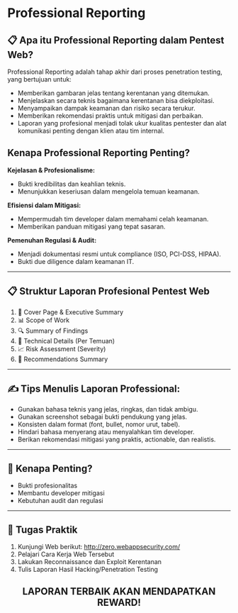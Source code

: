 # Professional Reporting

## 📋 Apa itu Professional Reporting dalam Pentest Web?

Professional Reporting adalah tahap akhir dari proses penetration testing, yang bertujuan untuk:

*  Memberikan gambaran jelas tentang kerentanan yang ditemukan.
* Menjelaskan secara teknis bagaimana kerentanan bisa diekploitasi.
* Menyampaikan dampak keamanan dan risiko secara terukur.
* Memberikan rekomendasi praktis untuk mitigasi dan perbaikan.
* Laporan yang profesional menjadi tolak ukur kualitas pentester dan alat komunikasi penting dengan klien atau tim internal.



## Kenapa Professional Reporting Penting?&#x20;

**Kejelasan & Profesionalisme:**

* Bukti kredibilitas dan keahlian teknis.
* Menunjukkan keseriusan dalam mengelola temuan keamanan.

**Efisiensi dalam Mitigasi:**

* Mempermudah tim developer dalam memahami celah keamanan.
* Memberikan panduan mitigasi yang tepat sasaran.

**Pemenuhan Regulasi & Audit:**

* Menjadi dokumentasi resmi untuk compliance (ISO, PCI-DSS, HIPAA).
* Bukti due diligence dalam keamanan IT.

***

## 📋 Struktur Laporan Profesional Pentest Web

1. 📖 Cover Page & Executive Summary
2. 📊 Scope of Work
3. 🔍 Summary of Findings
4. 🧾 Technical Details (Per Temuan)
5. 📈 Risk Assessment (Severity)
6. 🔧 Recommendations Summary

***

## ✍️ Tips Menulis Laporan Professional:

* Gunakan bahasa teknis yang jelas, ringkas, dan tidak ambigu.
* Gunakan screenshot sebagai bukti pendukung yang jelas.
* Konsisten dalam format (font, bullet, nomor urut, tabel).
* Hindari bahasa menyerang atau menyalahkan tim developer.
* Berikan rekomendasi mitigasi yang praktis, actionable, dan realistis.

***

## 🎯 Kenapa Penting?

* Bukti profesionalitas
* Membantu developer mitigasi
* Kebutuhan audit dan regulasi

***

## 📌 Tugas Praktik

1. Kunjungi Web berikut: http://zero.webappsecurity.com/
2. Pelajari Cara Kerja Web Tersebut
3. Lakukan Reconnaissance dan Exploit Kerentanan
4. Tulis Laporan Hasil Hacking/Penetration Testing

<h2 align="center">LAPORAN TERBAIK AKAN MENDAPATKAN REWARD!</h2>
